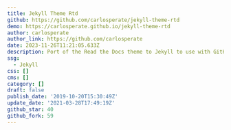 ```yaml
---
title: Jekyll Theme Rtd
github: https://github.com/carlosperate/jekyll-theme-rtd
demo: https://carlosperate.github.io/jekyll-theme-rtd
author: carlosperate
author_link: https://github.com/carlosperate
date: 2023-11-26T11:21:05.633Z
description: Port of the Read the Docs theme to Jekyll to use with GitHub Pages.
ssg:
  - Jekyll
css: []
cms: []
category: []
draft: false
publish_date: '2019-10-20T15:30:49Z'
update_date: '2021-03-28T17:49:19Z'
github_star: 40
github_fork: 59
---
```

